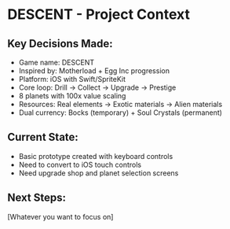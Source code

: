 # DESCENT - Project Context

## Key Decisions Made:

- Game name: DESCENT
- Inspired by: Motherload + Egg Inc progression
- Platform: iOS with Swift/SpriteKit
- Core loop: Drill → Collect → Upgrade → Prestige
- 8 planets with 100x value scaling
- Resources: Real elements → Exotic materials → Alien materials
- Dual currency: Bocks (temporary) + Soul Crystals (permanent)

## Current State:

- Basic prototype created with keyboard controls
- Need to convert to iOS touch controls
- Need upgrade shop and planet selection screens

## Next Steps:

[Whatever you want to focus on]
